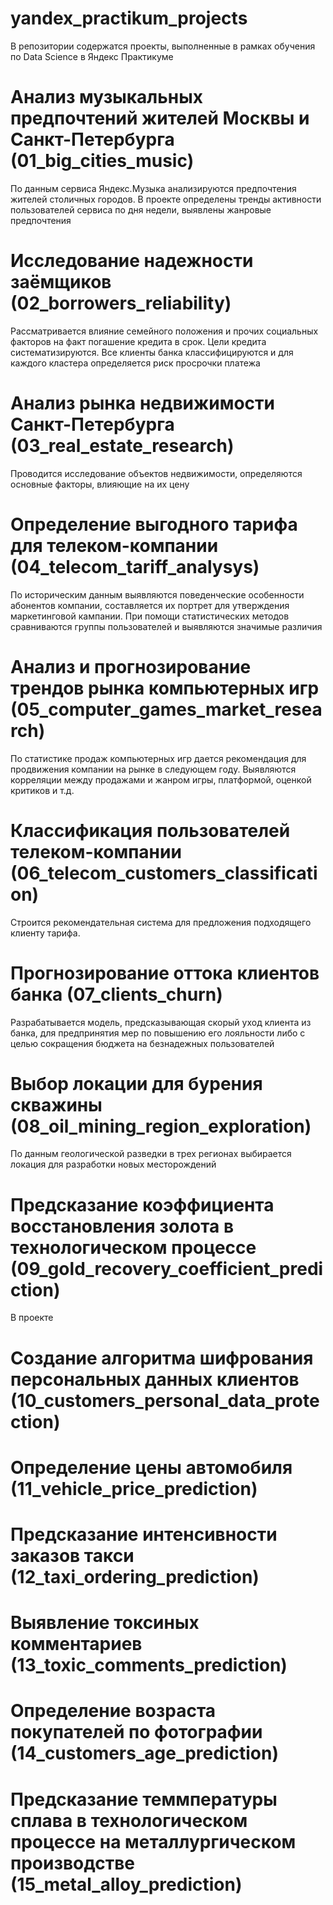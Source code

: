 # yandex_practikum_projects
В репозитории содержатся проекты, выполненные в рамках обучения по Data Science в Яндекс Практикуме

# Анализ музыкальных предпочтений жителей Москвы и Санкт-Петербурга (01_big_cities_music)
По данным сервиса Яндекс.Музыка анализируются предпочтения жителей столичных городов. В проекте определены тренды активности пользователей сервиса по дня недели, выявлены жанровые предпочтения 

# Исследование надежности заёмщиков (02_borrowers_reliability)
Рассматривается влияние семейного положения и прочих социальных факторов на факт погашение кредита в срок. Цели кредита систематизируются. Все клиенты банка классифицируются и для каждого кластера определяется риск просрочки платежа

# Анализ рынка недвижимости Санкт-Петербурга (03_real_estate_research)
Проводится исследование объектов недвижимости, определяются основные факторы, влияющие на их цену 

# Определение выгодного тарифа для телеком-компании (04_telecom_tariff_analysys)
По историческим данным выявляются поведенческие особенности абонентов компании, составляется их портрет для утверждения маркетинговой кампании. При помощи статистических методов сравниваются группы пользователей и выявляются значимые различия

# Анализ и прогнозирование трендов рынка компьютерных игр (05_computer_games_market_research)
По статистике продаж компьютерных игр дается рекомендация для продвижения компании на рынке в следующем году. Выявляются корреляции между продажами и жанром игры, платформой, оценкой критиков и т.д.

# Классификация пользователей телеком-компании (06_telecom_customers_classification)
Строится рекомендательная система для предложения подходящего клиенту тарифа. 

# Прогнозирование оттока клиентов банка (07_clients_churn)
Разрабатывается модель, предсказывающая скорый уход клиента из банка, для предпринятия мер по повышению его лояльности либо с целью сокращения бюджета на безнадежных пользователей

# Выбор локации для бурения скважины (08_oil_mining_region_exploration)
По данным геологической разведки в трех регионах выбирается локация для разработки новых месторождений

# Предсказание коэффициента восстановления золота в технологическом процессе (09_gold_recovery_coefficient_prediction)
В проекте 

# Создание алгоритма шифрования персональных данных клиентов (10_customers_personal_data_protection)

# Определение цены автомобиля (11_vehicle_price_prediction)

# Предсказание интенсивности заказов такси (12_taxi_ordering_prediction)

# Выявление токсиных комментариев (13_toxic_comments_prediction)

# Определение возраста покупателей по фотографии (14_customers_age_prediction)

# Предсказание теммпературы сплава в технологическом процессе на металлургическом производстве (15_metal_alloy_prediction)

